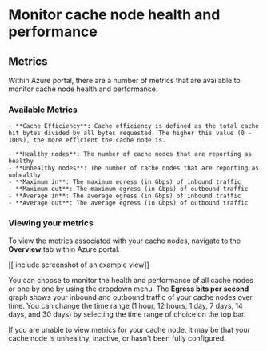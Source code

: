# Monitor cache node health and performance

## Metrics 
Within Azure portal, there are a number of metrics that are available to monitor cache node health and performance.

### Available Metrics
    - **Cache Efficiency**: Cache efficiency is defined as the total cache hit bytes divided by all bytes requested. The higher this value (0 - 100%), the more efficient the cache node is. 

    - **Healthy nodes**: The number of cache nodes that are reporting as healthy
    - **Unhealthy nodes**: The number of cache nodes that are reporting as unhealthy
    - **Maximum in**: The maximum egress (in Gbps) of inbound traffic
    - **Maximum out**: The maximum egress (in Gbps) of outbound traffic
    - **Average in**: The average egress (in Gbps) of inbound traffic
    - **Average out**: The average egress (in Gbps) of outbound traffic

### Viewing your metrics
To view the metrics associated with your cache nodes, navigate to the **Overview** tab within Azure portal.

[[ include screenshot of an example view]]

You can choose to monitor the health and performance of all cache nodes or one by one by using the dropdown menu. The **Egress bits per second** graph shows your inbound and outbound traffic of your cache nodes over time. You can change the time range (1 hour, 12 hours, 1 day, 7 days, 14 days, and 30 days) by selecting the time range of choice on the top bar.

If you are unable to view metrics for your cache node, it may be that your cache node is unhealthy, inactive, or hasn't been fully configured. 
